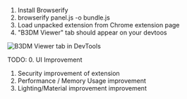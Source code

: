 1. Install Browserify
2. browserify panel.js -o bundle.js
3. Load unpacked extension from Chrome extension page
4. "B3DM Viewer" tab should appear on your devtoos

![B3DM Viewer tab in DevTools](./screenshot1.png?raw=true)

TODO:
0. UI Improvement
1. Security improvement of extension
2. Performance / Memory Usage improvement
3. Lighting/Material improvement improvement
